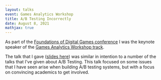 ```yaml
---
layout: talks
event: Games Analytics Workshop
title: A/B Testing Incorrectly
date: August 8, 2021
mathjax: true
---
```


As part of the [Foundations of Digital Games conference](http://fdg2021.org/) I was the keynote speaker of the [Games Analytics Workshop track](https://sites.google.com/view/gaw21/). 

The talk that I gave ([slides here](/assets/Games_Analytics_Workshop.pdf)) was similar in intention to a number of the talks that I've given about A/B Testing. This talk focused on some issues that I have seen arise when building A/B testing systems, but with a focus on convincing academics to get involved. 
